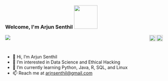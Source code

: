 ### Welcome, I'm Arjun Senthil <img src="https://media.giphy.com/media/1r8YvFB47nAsAy36mp/giphy.gif" width="75px">
<a href="https://www.linkedin.com/in/arjun-senthil-9475b119a/">
  <img align="Right" alt="Arjun's Linkedin" width="20px" src="https://raw.githubusercontent.com/peterthehan/peterthehan/master/assets/linkedin.svg" />
</a>
<a href="https://open.spotify.com/user/arjun12367">
  <img align="Right" alt="Arjuns's Spotify" width="20px" src="https://raw.githubusercontent.com/peterthehan/peterthehan/master/assets/spotify.svg" />
</a>

![](https://visitor-badge.glitch.me/badge?page_id=abhisheknaiidu.abhisheknaiidu)

<br />

- 👋 Hi, I’m Arjun Senthil
- 👀 I’m interested in Data Science and Ethical Hacking
- 🌱 I’m currently learning Python, Java, R, SQL, and Linux
- 📫 Reach me at arjnsenthil@gmail.com

